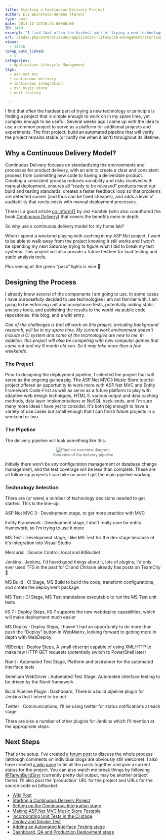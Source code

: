 ```yaml
---
title: Starting a Continuous Delivery Project
author: Eli Weinstock-Herman (tarwn)
type: post
date: 2011-12-14T10:43:00+00:00
ID: 1410
excerpt: "I find that often the hardest part of trying a new technology or principle is finding a project that is simple enough to work on in my spare time, yet complex enough to be useful. Several weeks ago I came up with the idea to use a common project to serve as a platform for additional projects and experiments. The first project, build an automated pipeline that will verify the project remains stable (or notify me when it isn't) throughout its lifetime."
url: /index.php/enterprisedev/application-lifecycle-management/starting-a-continuous-delivery-project/
views:
  - 13216
rp4wp_auto_linked:
  - 1
categories:
  - Application Lifecycle Management
tags:
  - asp.net mvc
  - continuous delivery
  - continuous integration
  - mvc music store
  - unit testing

---
```

I find that often the hardest part of trying a new technology or principle is finding a project that is simple enough to work on in my spare time, yet complex enough to be useful. Several weeks ago I came up with the idea to use a common project to serve as a platform for additional projects and experiments. The first project, build an automated pipeline that will verify the project remains stable (or notify me when it isn't) throughout its lifetime.

## Why a Continuous Delivery Model?

Continuous Delivery focuses on standardizing the environments and processes for product delivery, with an aim to create a clear and consistent process from committing new code to having a deliverable product. Creating a consistent process reduces variability and risks involved with manual deployment, ensures all “ready to be released” products meet our build and testing standards, creates a faster feedback loop so that problems are detected sooner (and thus can be fixed cheaper), and adds a level of auditability that rarely exists with manual deployment processes. 

There is a good article [on InformIT][1] by Jez Humble (who also coauthored the book [Continuous Delivery][2]) that covers the benefits more in depth.

So why use a continuous delivery model for my home lab? 

When I spend a weekend playing with caching in my ASP.Net project, I want to be able to walk away from the project knowing it still works and I won't be spending my next Saturday trying to figure what I did to break my test systems. This project will also provide a future testbed for load testing and static analysis tools. 

Plus seeing all the green “pass” lights is nice 🙂

## Designing the Process

I already know several of the components I am going to use. In some cases I have purposefully decided to use technologies I am not familiar with. I am going to be enforcing unit and acceptance tests, potentially adding static analysis tools, and publishing the results to the world via public code repositories, this blog, and a wiki entry.

_One of the challenges is that all work on this project, including background research, will be in my spare time. My current work environment doesn't include a CI system and some of the technologies are new to me. In addition, this project will also be competing with new computer games that come out and my 9 month old son. So it may take more then a few weekends._

### The Project

Prior to designing the deployment pipeline, I selected the project that will serve as the ongoing guinea pig. The ASP.Net MVC3 Music Store tutorial project offered an opportunity to work more with ASP.Net MVC and Entity Framework Code-First as well as serve as a future platform to play with adaptive web design techniques, HTML 5, various output and data caching methods, data layer implementations or NoSQL back-ends, and I'm sure many more ideas I have yet to consider. It's both big enough to have a variety of use cases but small enough that I can finish future projects in a weekend or two.

### The Pipeline

The delivery pipeline will look something like this:

<div style="text-align: center; font-size: .9em; color: #666666;">
  <img src="http://tiernok.com/LTDBlog/ContinuousDelivery/Overview.png" title="Pipeline overview diagram" /><br /> Overview of the delivery pipeline
</div>

Initially there won't be any configuration management or database change management, and the test coverage will be less than complete. These are all follow-up projects I can take on once I get the main pipeline working.

### Technology Selection

There are (or were) a number of technology decisions needed to get started. This is the line-up:

ASP.Net MVC 3
:   Development stage, to get more practice with MVC

Entity Framework
:   Development stage, I don't really care for entity framework, so I'm trying to use it more

MS Test
:   Development stage, I like MS Test for the dev stage because of it's integration into Visual Studio

Mercurial
:   Source Control, local and BitBucket

Jenkins
:   Jenkins, I'd heard good things about it, lots of plugins, I'd only ever used TFS in the past for CI and Chrissie already has posts on TeamCity 🙂

MS Build
:   CI Stage, MS Build to build the code, transform configurations, and create the deployment package

MS Test
:   CI Stage, MS Test standalone executable to run the MS Test unit tests

IIS 7
:   Deploy Steps, IIS 7 supports the new webdeploy capabilities, which will make deployment much easier

MS Deploy
:   Deploy Steps, I haven't had an opportunity to do more than push the “Deploy” button in WebMatrix, looking forward to getting more in depth with WebDeploy

VBScript
:   Deploy Steps, A small vbscript capable of using XMLHTTP to make raw HTTP GET requests (potentially switch to PowerShell later)

Nunit
:   Automated Test Stage, Platform and testrunner for the automated interface tests

Selenium WebDriver
:   Automated Test Stage, Automated interface testing to be driven by the Nunit framework

Build Pipeline Plugin
:   Dashboard, There is a build pipeline plugin for Jenkins that I intend to try out

Twitter
:   Communications, I'll be using twitter for status notifications at each stage

There are also a number of other plugins for Jenkins which I'll mention at the appropriate steps.

## Next Steps

That's the setup. I've created [a forum post][3] to discuss the whole process (although comments on individual blogs are obviously still welcome). I also have created [a wiki page][4] to tie all the posts together and give a current status for the project. You can also watch me break things by following [@TarwnBuildSrvr][5] (currently pretty dull output, may be another project there). I'll also post the &#8216;production' URL for the project and URLs for the source code on bitbucket.

<ul class="thelist">
  <li>
    <a href="http://wiki.ltd.local/index.php/Eli%27s_Continuous_Delivery_Project" title="Wiki post for Eli's Continuous Delivery Project">Wiki Post</a>
  </li>
  <li class="cur">
    <a href="/index.php/EnterpriseDev/application-lifecycle-management/starting-a-continuous-delivery-project" title="Starting a Continuous Delivery Project">Starting a Continuous Delivery Project</a>
  </li>
  <li>
    <a href="/index.php/EnterpriseDev/application-lifecycle-management/continuous-delivery-project-setting-up" title="Setting up the Continuous Integration stage">Setting up the Continuous Integration stage</a>
  </li>
  <li>
    <a href="/index.php/EnterpriseDev/UnitTest/continuous-delivery-project-making-mvcmusicstore" title="Making ASP.Net MVC Music Store Testable">Making ASP.Net MVC Music Store Testable</a>
  </li>
  <li>
    <a href="/index.php/EnterpriseDev/UnitTest/continuous-delivery-project-incorporating-the" title="Incorporating Unit Tests in the CI stage">Incorporating Unit Tests in the CI stage</a>
  </li>
  <li>
    <a href="/index.php/EnterpriseDev/application-lifecycle-management/continuous-delivery-project-deploy-and" title="Deploy and Smoke Test">Deploy and Smoke Test</a>
  </li>
  <li>
    <a href="/index.php/EnterpriseDev/application-lifecycle-management/continuous-delivery-adding-an-automated" title="Adding an Automated Interface Testing stage">Adding an Automated Interface Testing stage</a>
  </li>
  <li>
    <a href="/index.php/EnterpriseDev/application-lifecycle-management/continuous-delivery-dashboard-qa-and" title="Dashboard, QA and Production Deployment stage">Dashboard, QA and Production Deployment stage</a>
  </li>
</ul>

 [1]: http://www.informit.com/articles/article.aspx?p=1641923 "Continuous Delivery: The Value Proposition"
 [2]: http://www.amazon.com/Continuous-Delivery-Deployment-Automation-Addison-Wesley/dp/0321601912/ "Continuous Delivery at Amazon"
 [3]: http://forum.ltd.local/viewtopic.php?f=121&t=15760 "Forum post for discussion"
 [4]: http://wiki.ltd.local/index.php/Eli%27s_Continuous_Delivery_Project "Wiki post for Eli's Continuous Delivery Project"
 [5]: http://twitter.com/TarwnBuildSrvr "Eli's Build Server on Twitter"